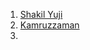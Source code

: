 1. [Shakil Yuji](https://www.youtube.com/watch?v=pxRW5rS5AMY&list=PLq1kE3IvmqQ61uZyJUJj0zG-OF-CE4fLa)
2. [Kamruzzaman](https://www.youtube.com/@kamruzzamankonok6417/search?query=CSE-311)
3. 